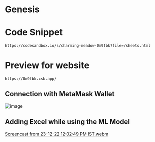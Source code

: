 # Genesis
# Code Snippet
```
https://codesandbox.io/s/charming-meadow-0m9fbk?file=/sheets.html
```
# Preview for website
```
https://0m9fbk.csb.app/
```
## Connection with MetaMask Wallet 
![image](https://user-images.githubusercontent.com/89659393/209283800-0df9c7dd-701a-42e3-94de-0e1711fbfdd6.png)
## Adding Excel while using the ML Model
[Screencast from 23-12-22 12:02:49 PM IST.webm](https://user-images.githubusercontent.com/89659393/209284445-bf5c4852-0ad8-4dfa-bf48-5d3ab6506251.webm)
